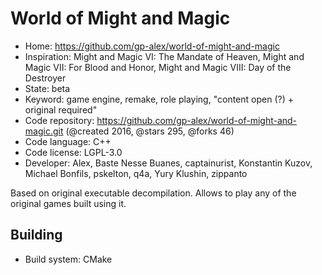 # World of Might and Magic

- Home: https://github.com/gp-alex/world-of-might-and-magic
- Inspiration: Might and Magic VI: The Mandate of Heaven, Might and Magic VII: For Blood and Honor, Might and Magic VIII: Day of the Destroyer
- State: beta
- Keyword: game engine, remake, role playing, "content open (?) + original required"
- Code repository: https://github.com/gp-alex/world-of-might-and-magic.git (@created 2016, @stars 295, @forks 46)
- Code language: C++
- Code license: LGPL-3.0
- Developer: Alex, Baste Nesse Buanes, captainurist, Konstantin Kuzov, Michael Bonfils, pskelton, q4a, Yury Klushin, zippanto

Based on original executable decompilation. Allows to play any of the original games built using it.

## Building

- Build system: CMake
